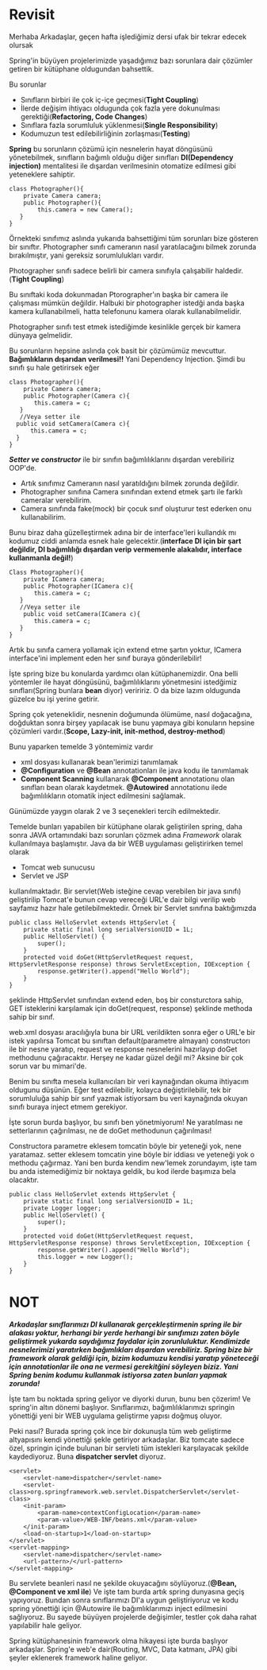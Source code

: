# Revisit

Merhaba Arkadaşlar, geçen hafta işlediğimiz dersi ufak bir tekrar edecek olursak

Spring'in büyüyen projelerimizde yaşadığımız bazı sorunlara dair çözümler getiren bir  kütüphane oldugundan bahsettik.

Bu sorunlar

* Sınıfların birbiri ile çok iç-içe geçmesi(**Tight Coupling**)
* İlerde değişim ihtiyacı oldugunda çok fazla yere dokunulması gerektiği(**Refactoring, Code Changes**)
* Sınıflara fazla sorumluluk yüklenmesi(**Single Responsibility**)
* Kodumuzun test edilebilirliğinin zorlaşması(**Testing**)

**Spring** bu sorunların çözümü için nesnelerin hayat döngüsünü yönetebilmek, sınıfların bağımlı olduğu diğer sınıfları **DI(Dependency injection)** mentalitesi ile dışardan verilmesinin otomatize edilmesi gibi yeteneklere sahiptir.

    class Photographer(){
        private Camera camera;
        public Photographer(){
            this.camera = new Camera();
       }
    }

Örnekteki sınıfımız aslında yukarıda bahsettiğimi tüm sorunları bize gösteren bir sınıftır. Photographer sınıfı cameranın nasıl yaratılacağını bilmek zorunda bırakılmıştır, yani gereksiz sorumlulukları vardır.

Photographer sınıfı sadece belirli bir camera sınıfıyla çalışabilir haldedir.(**Tight Coupling**)

Bu sınıftaki koda dokunmadan Ptorographer'ın başka bir camera ile çalışması mümkün değildir. Halbuki bir photographer istedği anda başka kamera kullanabilmeli, hatta telefonunu kamera olarak kullanabilmelidir.

Photographer sınıfı test etmek istediğimde kesinlikle gerçek bir kamera dünyaya gelmelidir.

Bu sorunların hepsine aslında çok basit bir çözümümüz mevcuttur. **Bağımlıkların dışarıdan verilmesi!!** Yani Dependency Injection. Şimdi bu sınıfı şu hale getirirsek eğer

    class Photographer(){
        private Camera camera;
        public Photographer(Camera c){
           this.camera = c;
       }
       //Veya setter ile
      public void setCamera(Camera c){
          this.camera = c;
      }
    }

***Setter ve constructor*** ile bir sınıfın bağımlılıklarını dışardan verebiliriz OOP'de.

* Artık sınıfımız Cameranın nasıl yaratıldığını bilmek zorunda değildir.
* Photographer sınıfına Camera sınıfından extend etmek şartı ile farklı cameralar verebilirim.
* Camera sınıfında fake(mock) bir çocuk sınıf oluşturur test ederken onu kullanabilirim. 

Bunu biraz daha güzelleştirmek adına bir de interface'leri kullandık mı kodumuz ciddi anlamda esnek hale gelecektir.(**interface DI için bir şart değildir, DI bağımlılığı dışardan verip vermemenle alakalıdır, interface kullanmanla değil!**)

    Class Photographer(){
        private ICamera camera;
        public Photographer(ICamera c){
           this.camera = c;
       }
       //Veya setter ile
        public void setCamera(ICamera c){
           this.camera = c;
       }
    }
Artık bu sınıfa camera yollamak için extend etme şartın yoktur, ICamera interface'ini implement eden her sınıf buraya gönderilebilir!

İşte spring bize bu konularda yardımcı olan kütüphanemizdir. Ona belli yöntemler ile hayat döngüsünü, bağımlılıklarını yönetmesini istedğimiz sınıfları(Spring bunlara **bean** diyor) veriririz. O da bize lazım oldugunda güzelce bu işi yerine getirir.

Spring çok yeteneklidir, nesnenin doğumunda ölümüme, nasıl doğacağına, doğduktan sonra birşey yapılacak ise bunu yapmaya gibi konuların hepsine çözümleri vardır.(**Scope, Lazy-init, init-method, destroy-method**)

Bunu yaparken temelde 3 yöntemimiz vardır
* xml dosyası kullanarak bean'lerimizi tanımlamak
* **@Configuration** ve **@Bean** annotationları ile java kodu ile tanımlamak
* **Component Scanning** kullanarak **@Component** annotationu olan sınıfları bean olarak kaydetmek. **@Autowired** annotationu ilede bağımlılıkların otomatik inject edilmesini sağlamak.

Günümüzde yaygın olarak 2 ve 3 seçenekleri tercih edilmektedir.

Temelde bunları yapabilen bir kütüphane olarak geliştirilen spring, daha sonra JAVA ortamındaki bazı sorunları çözmek adına *Framework* olarak kullanılmaya başlamıştır. Java da bir WEB uygulaması geliştirirken temel olarak

* Tomcat web sunucusu
* Servlet ve JSP

kullanılmaktadır. Bir servlet(Web isteğine cevap verebilen bir java sınıfı) geliştirilip Tomcat'e bunun cevap vereceği URL'e dair bilgi verilip web sayfamız hazır hale getilebilmektedir. Örnek bir Servlet sınıfına baktığımızda

    public class HelloServlet extends HttpServlet {
    	private static final long serialVersionUID = 1L;
        public HelloServlet() {
            super();
        }
    	protected void doGet(HttpServletRequest request, HttpServletResponse response) throws ServletException, IOException {
    	    response.getWriter().append("Hello World");
    	}
    }

şeklinde HttpServlet sınıfından extend eden, boş bir consturctora sahip, GET isteklerini karşılamak için doGet(request, response) şeklinde methoda sahip bir sınıf.

web.xml dosyası aracılığıyla buna bir URL verildikten sonra eğer o URL'e bir istek yapılırsa Tomcat bu sınıftan default(parametre almayan) constructorı ile bir nesne yaratıp, request ve response nesnelerini hazırlayıp doGet methodunu çağıracaktır. Herşey ne kadar güzel değil mi? Aksine bir çok sorun var bu mimari'de.

Benim bu sınıfta mesela kullanıcıları bir veri kaynağından okuma ihtiyacım oldugunu düşünün. Eğer test edilebilir, kolayca değiştirilebilir, tek bir sorumluluğa sahip bir sınıf yazmak istiyorsam bu veri kaynağında okuyan sınıfı buraya inject etmem gerekiyor. 

İşte sorun burda başlıyor, bu sınıfı ben yönetmiyorum! Ne yaratılması ne setterlarının çağırılması, ne de doGet methodunun çağırılması!

Constructora parametre eklesem tomcatin böyle bir yeteneği yok, nene yaratamaz.
setter eklesem tomcatin yine böyle bir iddiası ve yeteneği yok o methodu çağırmaz. Yani ben burda kendim new'lemek zorundayım, işte tam bu anda istemediğimiz bir noktaya geldik, bu kod ilerde başımıza bela olacaktır.

    public class HelloServlet extends HttpServlet {
    	private static final long serialVersionUID = 1L;
    	private Logger logger;
        public HelloServlet() {
            super();
        }
    	protected void doGet(HttpServletRequest request, HttpServletResponse response) throws ServletException, IOException {
    	    response.getWriter().append("Hello World");
    	    this.logger = new Logger();
    	}
    }

# NOT
***Arkadaşlar sınıflarımızı DI kullanarak gerçekleştirmenin spring ile bir alakası yoktur, herhangi bir yerde herhangi bir sınıfımızı zaten böyle geliştirmek yukarda saydığımız faydalar için zorunluluktur. Kendimizde nesnelerimizi yaratırken bağımlıkları dışardan verebiliriz. Spring bize bir framework olarak geldiği için, bizim kodumuzu kendisi yaratıp yöneteceği için annotationlar ile ona ne vermesi gerekitğini söyleyen biziz. Yani Spring benim kodumu kullanmak istiyorsa zaten bunları yapmak zorunda!***

İşte tam bu noktada spring geliyor ve diyorki durun, bunu ben çözerim! Ve spring'in altın dönemi başlıyor. Sınıflarımızı, bağımlılıklarımızı springin yönettiği yeni bir WEB uygulama geliştirme yapısı doğmuş oluyor.

Peki nasıl?
Burada spring çok ince bir dokunuşla tüm web geliştirme altyapısını kendi yönettiği şekle getiriyor arkadaşlar.
Biz tomcate sadece özel, springin içinde bulunan bir servleti tüm istekleri karşılayacak şekilde kaydediyoruz. Buna **dispatcher servlet** diyoruz.

    <servlet>
        <servlet-name>dispatcher</servlet-name>
        <servlet-class>org.springframework.web.servlet.DispatcherServlet</servlet-class>
        <init-param>
            <param-name>contextConfigLocation</param-name>
            <param-value>/WEB-INF/beans.xml</param-value>
        </init-param>
        <load-on-startup>1</load-on-startup>
    </servlet>
    <servlet-mapping>
        <servlet-name>dispatcher</servlet-name>
        <url-pattern>/</url-pattern>
    </servlet-mapping>

Bu servlete beanleri nasıl ne şekilde okuyacağını söylüyoruz.(**@Bean, @Component ve xml ile**)
Ve işte tam burda artık spring dunyasına geçiş yapıyoruz. Bundan sonra sınıflarımızı DI'a uygun geliştiriyoruz ve kodu spring yönettiği için @Autowire ile bağımlıklarımızı inject edilmesini sağlıyoruz. Bu sayede büyüyen projelerde değişimler, testler çok daha rahat yapılabilir hale geliyor.

Spring kütüphanesinin framework olma hikayesi işte burda başlıyor arkadaşlar. Spring'e web'e dair(Routing, MVC, Data katmanı, JPA) gibi şeyler eklenerek framework haline geliyor.

